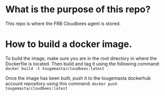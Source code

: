 # What is the purpose of this repo?
This repo is where the FRB Cloudbees agent is stored.
# How to build a docker image.
To build the image, make sure you are in the root directory in where the Dockerfile is located. Then build and tag it using the following command: `docker build -t tougemasta/cloudbees:latest .`

Once the image has been built, push it to the tougemasta dockerhub account repository using this command: `docker push tougemasta/cloudbees:latest`
